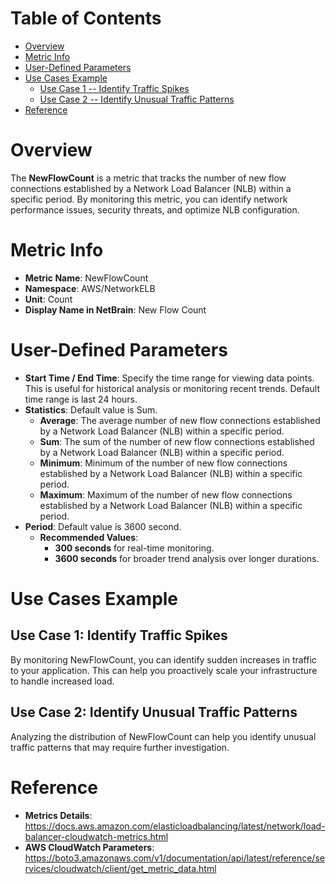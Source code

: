 # Table of Contents
- [Overview](#overview)
- [Metric Info](#metric-info)
- [User-Defined Parameters](#user-defined-parameters)
- [Use Cases Example](#example)
    - [Use Case 1 -- Identify Traffic Spikes](#example-1) 
    - [Use Case 2 -- Identify Unusual Traffic Patterns](#example-2)
- [Reference](#reference)

# Overview <a name="overview"></a>
The <b>NewFlowCount</b> is a metric that tracks the number of new flow connections established by a Network Load Balancer (NLB) within a specific period. By monitoring this metric, you can identify network performance issues, security threats, and optimize NLB configuration.

# Metric Info <a name="metric-info"></a>
* <b>Metric Name</b>: NewFlowCount
* <b>Namespace</b>: AWS/NetworkELB
* <b>Unit</b>: Count
* <b>Display Name in NetBrain</b>: New Flow Count

# User-Defined Parameters <a name="user-defined-parameters"></a>
* <b>Start Time / End Time</b>: Specify the time range for viewing data points. This is useful for historical analysis or monitoring recent trends. Default time range is last 24 hours.
* <b>Statistics</b>: Default value is Sum.
  * <b>Average</b>: The average number of new flow connections established by a Network Load Balancer (NLB) within a specific period.
  * <b>Sum</b>: The sum of the number of new flow connections established by a Network Load Balancer (NLB) within a specific period.
  * <b>Minimum</b>: Minimum of the number of new flow connections established by a Network Load Balancer (NLB) within a specific period.
  * <b>Maximum</b>: Maximum of the number of new flow connections established by a Network Load Balancer (NLB) within a specific period.
* <b>Period</b>: Default value is 3600 second.
  * <b>Recommended Values</b>:
    * <b>300 seconds</b> for real-time monitoring.
    * <b>3600 seconds</b> for broader trend analysis over longer durations.

# Use Cases Example <a name="example"></a>
## Use Case 1: Identify Traffic Spikes <a name="example-1"></a>
By monitoring NewFlowCount, you can identify sudden increases in traffic to your application. This can help you proactively scale your infrastructure to handle increased load.

## Use Case 2: Identify Unusual Traffic Patterns <a name="example-2"></a>
Analyzing the distribution of NewFlowCount can help you identify unusual traffic patterns that may require further investigation.

# Reference <a name="reference"></a>
* <b>Metrics Details</b>: https://docs.aws.amazon.com/elasticloadbalancing/latest/network/load-balancer-cloudwatch-metrics.html
* <b>AWS CloudWatch Parameters</b>: https://boto3.amazonaws.com/v1/documentation/api/latest/reference/services/cloudwatch/client/get_metric_data.html